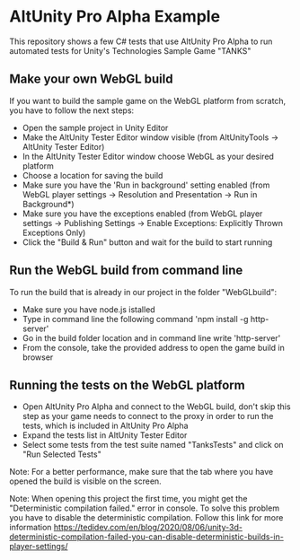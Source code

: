 # AltUnity Pro Alpha Example

This repository shows a few C# tests that use AltUnity Pro Alpha to run automated tests for Unity's Technologies Sample Game "TANKS"


## Make your own WebGL build 

 If you want to build the sample game on the WebGL platform from scratch, you have to follow the next steps:
 - Open the sample project in Unity Editor
 - Make the AltUnity Tester Editor window visible (from AltUnityTools -> AltUnity Tester Editor)
 - In the AltUnity Tester Editor window choose WebGL as your desired platform
 - Choose a location for saving the build
 - Make sure you have the 'Run in background' setting enabled (from WebGL player settings -> Resolution and Presentation -> Run in Background*)
 - Make sure you have the exceptions enabled (from WebGL player settings -> Publishing Settings -> Enable Exceptions: Explicitly Thrown Exceptions Only)
 - Click the "Build & Run" button and wait for the build to start running

## Run the WebGL build from command line

To run the build that is already in our project in the folder "WebGLbuild": 
 - Make sure you have node.js istalled
 - Type in command line the following command 'npm install -g http-server'
 - Go in the build folder location and in command line write 'http-server'
 - From the console, take the provided address to open the game build in browser

## Running the tests on the WebGL platform

- Open AltUnity Pro Alpha and connect to the WebGL build, don't skip this step as your game needs to connect to the proxy in order to run the tests, which is included in AltUnity Pro Alpha
- Expand the tests list in AltUnity Tester Editor
- Select some tests from the test suite named "TanksTests" and click on "Run Selected Tests"

Note: For a better performance, make sure that the tab where you have opened the build is visible on the screen.

Note: When opening this project the first time, you might get the "Deterministic compilation failed." error in console.
      To solve this problem you have to disable the deterministic compilation. 
      Follow this link for more information https://tedidev.com/en/blog/2020/08/06/unity-3d-deterministic-compilation-failed-you-can-disable-deterministic-builds-in-player-settings/




